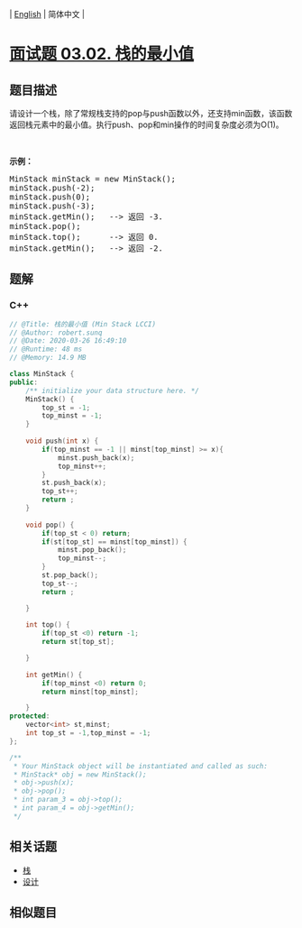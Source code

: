 
| [English](README_EN.md) | 简体中文 |

# [面试题 03.02. 栈的最小值](https://leetcode.cn//problems/min-stack-lcci/)

## 题目描述

<p>请设计一个栈，除了常规栈支持的pop与push函数以外，还支持min函数，该函数返回栈元素中的最小值。执行push、pop和min操作的时间复杂度必须为O(1)。</p><br><p><strong>示例：</strong><pre>MinStack minStack = new MinStack();<br>minStack.push(-2);<br>minStack.push(0);<br>minStack.push(-3);<br>minStack.getMin();   --> 返回 -3.<br>minStack.pop();<br>minStack.top();      --> 返回 0.<br>minStack.getMin();   --> 返回 -2.</pre></p>

## 题解


### C++

```C++
// @Title: 栈的最小值 (Min Stack LCCI)
// @Author: robert.sunq
// @Date: 2020-03-26 16:49:10
// @Runtime: 48 ms
// @Memory: 14.9 MB

class MinStack {
public:
    /** initialize your data structure here. */
    MinStack() {
        top_st = -1;
        top_minst = -1;
    }
    
    void push(int x) {
        if(top_minst == -1 || minst[top_minst] >= x){
            minst.push_back(x);
            top_minst++;
        } 
        st.push_back(x);
        top_st++;
        return ;
    }
    
    void pop() {
        if(top_st < 0) return;
        if(st[top_st] == minst[top_minst]) {
            minst.pop_back();
            top_minst--;
        }
        st.pop_back();
        top_st--;
        return ;

    }
    
    int top() {
        if(top_st <0) return -1;
        return st[top_st];

    }
    
    int getMin() {
        if(top_minst <0) return 0;
        return minst[top_minst];

    }
protected:
    vector<int> st,minst;
    int top_st = -1,top_minst = -1;
};

/**
 * Your MinStack object will be instantiated and called as such:
 * MinStack* obj = new MinStack();
 * obj->push(x);
 * obj->pop();
 * int param_3 = obj->top();
 * int param_4 = obj->getMin();
 */
```



## 相关话题

- [栈](https://leetcode.cn//tag/stack)
- [设计](https://leetcode.cn//tag/design)

## 相似题目



